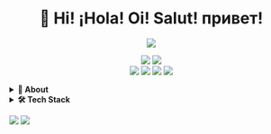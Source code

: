 <h1 align="center">👋 Hi! ¡Hola! Oi! Salut! привет!</h1>

<p align="center">
  <a href="https://vivianamarquez.com"><img src="https://img.shields.io/badge/-vivianamarquez.com-ff69b4?style=flat&logo=ApacheSpark&logoColor=white" /></a>
  </p>
  <p align="center">
<a href="https://www.linkedin.com/in/vivianamarquez"><img src="https://img.shields.io/badge/-Viviana_Márquez-0072b1?style=flat&logo=Linkedin&logoColor=white" /></a>
  <a href="https://medium.com/@vivianamarquez"><img src="https://img.shields.io/badge/-vivianamarquez-000000?style=flat&logo=Medium&logoColor=white" /></a>
<br>    <a href="https://youtube.com/user/vivmarquez"><img src="https://img.shields.io/badge/-vivianamarquez-c4302b?style=flat&logo=YouTube&logoColor=white" /></a>
  <a href="https://instagram.com/vivianamarquez"><img src="https://img.shields.io/badge/-@vivianamarquez-7232bd?style=flat&logo=Instagram&logoColor=white" /></a>
  <a href="https://www.tiktok.com/@misspyth0n/"><img src="https://img.shields.io/badge/-@misspyth0n-ff0050?style=flat&logo=TikTok&logoColor=white" /></a>
  <a href="https://twitter.com/vivmarquez"><img src="https://img.shields.io/badge/-@vivmarquez-00acee?style=flat&logo=Twitter&logoColor=white" /></a>
</p>

<!--
**vivianamarquez/vivianamarquez** is a ✨ _special_ ✨ repository because its `README.md` (this file) appears on your GitHub profile.

Here are some ideas to get you started:

- 🔭 I’m currently working on ...
- 🌱 I’m currently learning ...
- 👯 I’m looking to collaborate on ...
- 🤔 I’m looking for help with ...
- 💬 Ask me about ...
- 📫 How to reach me: ...
- 😄 Pronouns: ...
- ⚡ Fun fact: ...
-->


<!-- About Section -->
<details>
  <summary><b>👤 About</b></summary>
    <p>
      <img align="right" width="200" src="https://raw.githubusercontent.com/vivianamarquez/vivianamarquez.github.io/master/img/portafolio/Photo%20Jun%2012,%2019%2046%2006.jpg" alt="Viviana Márquez" />
      
<blockquote>

My name is Viviana Márquez. I am a data scientist in New York, NY 🍎🗽

- 🎓 MSc in Data Science | BSc in Mathematics | AA in Journalism
- 🤓 I like NLP, Combinatorics, and Science Communication.
- ✨ I am passionate about languages and teaching.
  
#### Here is my [CV](https://drive.google.com/file/d/1QgwBhK_-UvXeh6Eh6zUdyWZLMGvwo-Ip/view).

</blockquote>

  </p>
</details>

<!-- Tech Stack -->  
<details>
  <summary><b>🛠️ Tech Stack</b></summary>
    <p>

| **Category** | **Technologies** |
| - | - |
**Programming Languages** | <img src='https://img.shields.io/static/v1?label=&message=Python&color=3C78A9&logo=python&logoColor=white'> <img src='https://img.shields.io/static/v1?label=&message=R&color=0000FF&logo=r&logoColor=white'> <img src='https://img.shields.io/static/v1?label=&message=C%2B%2B&color=00599C&logo=c%2B%2B&logoColor=white'> <img src='https://img.shields.io/static/v1?label=&message=Java&color=00599C&logo=java&logoColor=white'> <img src='https://img.shields.io/static/v1?label=&message=C%2B%2B&color=white&logo=c%2B%2B&logoColor=f89820'> 
**Cloud Computing** | <img src='https://img.shields.io/badge/Amazon_AWS-FF9900?style=for-the-badge&logo=amazonaws&logoColor=white'> <img src='https://img.shields.io/badge/Google_Cloud-4285F4?style=for-the-badge&logo=google-cloud&logoColor=white'> <img src='https://img.shields.io/badge/Heroku-430098?style=for-the-badge&logo=heroku&logoColor=white'>
**Frameworks** | <img src='https://img.shields.io/badge/conda-342B029.svg?&style=for-the-badge&logo=anaconda&logoColor=white'> <img src='https://img.shields.io/badge/Flask-000000?style=for-the-badge&logo=flask&logoColor=white'> <img src='https://img.shields.io/badge/OpenCV-27338e?style=for-the-badge&logo=OpenCV&logoColor=white'> <img src='https://img.shields.io/badge/Selenium-43B02A?style=for-the-badge&logo=Selenium&logoColor=white'>
**Visualization Tools** | <img src='https://img.shields.io/badge/Tableau-E97627?style=for-the-badge&logo=Tableau&logoColor=white'> <img src='https://img.shields.io/badge/Plotly-239120?style=for-the-badge&logo=plotly&logoColor=white'>
**Miscellaneous** | <img src='https://img.shields.io/badge/GIT-E44C30?style=for-the-badge&logo=git&logoColor=white'> <img src='https://img.shields.io/badge/VIM-%2311AB00.svg?&style=for-the-badge&logo=vim&logoColor=white'> <img src='https://img.shields.io/badge/LaTeX-47A141?style=for-the-badge&logo=LaTeX&logoColor=white'>
  </p>
</details>

![](https://komarev.com/ghpvc/?username=vivianamarquez&style=flat&color=ff69b4) ![](https://img.shields.io/github/followers/vivianamarquez.svg?style=social&label=Follow)
